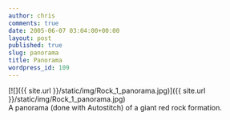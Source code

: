 ```yaml
---
author: chris
comments: true
date: 2005-06-07 03:04:00+00:00
layout: post
published: true
slug: panorama
title: Panorama
wordpress_id: 109
---
```


[![]({{ site.url }}/static/img/Rock_1_panorama.jpg)]({{ site.url }}/static/img/Rock_1_panorama.jpg)  
A panorama (done with Autostitch) of a giant red rock formation.
